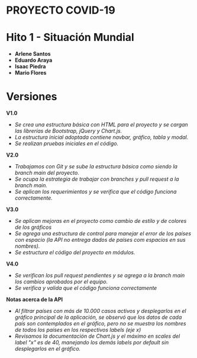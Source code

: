 # PROYECTO COVID-19

# Hito 1 - Situación Mundial

* **Arlene Santos**
* **Eduardo Araya**
* **Isaac Piedra** 
* **Mario Flores**

# Versiones

**V1.0**
* *Se crea una estructura básica con HTML para el proyecto y se cargan las librerías de Bootstrap, jQuery y Chart.js.*
* *La estructura inicial adoptada contiene navbar, gráfico, tabla y modal.* 
* *Se realizan pruebas iniciales en el código.*

**V2.0**
* *Trabajamos con Git y se sube la estructura básica como siendo la branch main del proyecto.*
* *Se ocupa la estrategia de trabajar con branches y pull request a la branch main.*
* *Se aplican los requerimientos y se verifica que el código funciona correctamente.*

**V3.0**
* *Se aplican mejoras en el proyecto como cambio de estilo y de colores de los gráficos*
* *Se agrega una estructura de control para manejar el error de los países con espacio (la API no entrega dados de países com espacios en sus nombres).*
* *Se estructura el código del proyecto en módulos.*

**V4.0**
* *Se verifican los pull request pendientes y se agrega a la branch main los cambios aprobados por el equipo.*
* *Se verifica y valida que el código funciona correctamente*

**Notas acerca de la API**
* *Al filtrar países con más de 10.000 casos activos y desplegarlos en el gráfico principal de la aplicación, se observó que los datos de cada país son contemplados en el gráfico, pero no se muestra los nombres de todos los países en los respectivos labels (eje x)*
* *Revisamos la documentación de Chart.js y el máximo en scales del label "x" es de 40, manejando los demás labels por default sin desplegarlos en el gráfico.*



